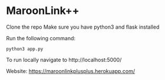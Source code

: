 # MaroonLink++

Clone the repo
Make sure you have python3 and flask installed

Run the following command:
```
python3 app.py
```

To run locally navigate to http://localhost:5000/

Website: https://maroonlinkplusplus.herokuapp.com/
